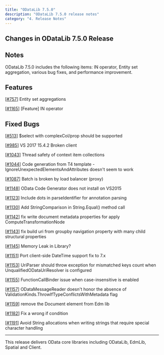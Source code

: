 ```yaml
---
title: "ODataLib 7.5.0"
description: "ODataLib 7.5.0 release notes"
category: "4. Release Notes"
---
```


## Changes in ODataLib 7.5.0 Release ##

## Notes ##

ODataLib 7.5.0 includes the following items: IN operator, Entity set aggregation, various bug fixes, and performance improvement.

## Features ##

[[#757](https://github.com/OData/odata.net/pull/757)] Entity set aggregations

[[#1165](https://github.com/OData/odata.net/pull/1165)] [Feature] IN operator


## Fixed Bugs ##

[[#513](https://github.com/OData/odata.net/issues/513)] $select with complexCol/prop should be supported

[[#985](https://github.com/OData/odata.net/issues/985)] VS 2017 15.4.2 Broken client

[[#1043](https://github.com/OData/odata.net/issues/1043)] Thread safety of context item collections

[[#1044](https://github.com/OData/odata.net/issues/1044)] Code generation from T4 template - IgnoreUnexpectedElementsAndAttributes doesn't seem to work

[[#1087](https://github.com/OData/odata.net/issues/1187)] Batch is broken by load balancer (proxy)

[[#1148](https://github.com/OData/odata.net/issues/1148)] OData Code Generator does not install on VS2015

[[#1123](https://github.com/OData/odata.net/pull/1123)] Include dots in parseIdentifier for annotation parsing

[[#1130](https://github.com/OData/odata.net/pull/1130)] Add StringComparison in String.Equal() method call

[[#1142](https://github.com/OData/odata.net/pull/1142)] fix write document metadata properties for apply ComputeTransformationNode

[[#1143](https://github.com/OData/odata.net/pull/1143)] fix build uri from groupby navigation property with many child structural properties

[[#1145](https://github.com/OData/odata.net/issues/1145)] Memory Leak in Library?

[[#1151](https://github.com/OData/odata.net/pull/1151)] Port client-side DateTime support fix to 7.x

[[#1153](https://github.com/OData/odata.net/issues/1153)] UriParser should throw exception for mismatched keys count when UnqualifiedODataUriResolver is configured

[[#1155](https://github.com/OData/odata.net/issues/1155)] FunctionCallBinder issue when case-insensitive is enabled

[[#1157](https://github.com/OData/odata.net/issues/1157)] ODataMessageReader doesn't honor the absence of ValidationKinds.ThrowIfTypeConflictsWithMetadata flag

[[#1159](https://github.com/OData/odata.net/pull/1159)] remove the Document element from Edm lib

[[#1182](https://github.com/OData/odata.net/pull/1182)] Fix a wrong if condition

[[#1191](https://github.com/OData/odata.net/issues/1191)] Avoid String allocations when writing strings that require special character handling

---

This release delivers OData core libraries including ODataLib, EdmLib, Spatial and Client.
